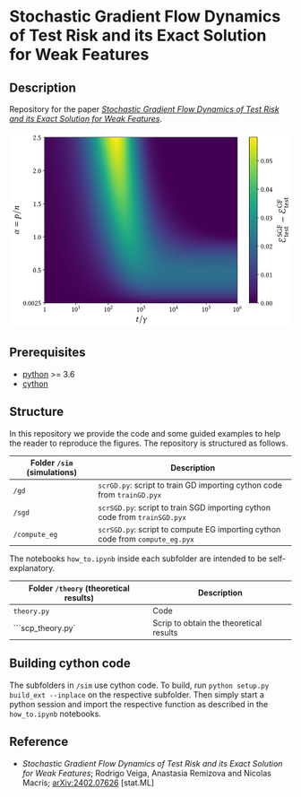 # Stochastic Gradient Flow Dynamics of Test Risk and its Exact Solution for Weak Features

## Description

Repository for the paper [*Stochastic Gradient Flow Dynamics of Test Risk and its Exact Solution for Weak Features*](https://arxiv.org/abs/2402.07626). 

<p float="center">
  <img src="https://github.com/rodsveiga/sgf_dyn/blob/main/figures/fig04_image.jpg" height="350">
</p>


## Prerequisites
- [python](https://www.python.org/) >= 3.6
- [cython](https://cython.readthedocs.io/en/latest/#)

## Structure

In this repository we provide the code and some guided examples to help the reader to reproduce the figures. The repository is structured as follows.

| Folder ```/sim``` (simulations) | Description                                                                           |
|---------------------------------|---------------------------------------------------------------------------------------|
| ```/gd```                       | ```scrGD.py```: script to train GD importing cython code from ```trainGD.pyx```       |
| ```/sgd```                      | ```scrSGD.py```: script to train SGD importing cython code from ```trainSGD.pyx```    |
| ```/compute_eg```               | ```scrSGD.py```: script to compute EG importing cython code from ```compute_eg.pyx``` |                         

The notebooks `how_to.ipynb` inside each subfolder are intended to be self-explanatory.

| Folder ```/theory``` (theoretical results) | Description                               |
|--------------------------------------------|-------------------------------------------|
| ```theory.py```                            | Code                                      |
| ```scp_theory.py`                          | Scrip to obtain the theoretical results   | 

## Building cython code

The subfolders in `/sim` use cython code. To build, run `python setup.py build_ext --inplace` on the respective subfolder. Then simply start a python session and import the respective function as described in the `how_to.ipynb` notebooks.

## Reference

- *Stochastic Gradient Flow Dynamics of Test Risk and its Exact Solution for Weak Features*; Rodrigo Veiga, Anastasia Remizova and Nicolas Macris; [arXiv:2402.07626](https://arxiv.org/abs/2402.07626) [stat.ML]

